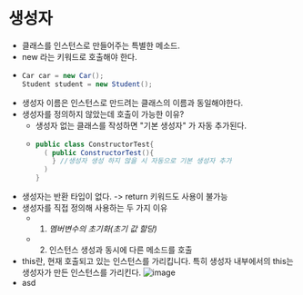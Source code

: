 # 생성자
- 클래스를 인스턴스로 만들어주는 특별한 메소드.
- new 라는 키워드로 호출해야 한다.
- ```java
  Car car = new Car();
  Student student = new Student();
  ```
- 생성자 이름은 인스턴스로 만드려는 클래스의 이름과 동일해야한다.
- 생성자를 정의하지 않았는데 호출이 가능한 이유?
  - 생성자 없는 클래스를 작성하면 "기본 생성자" 가 자동 추가된다.
  - ``` java
    public class ConstructorTest{
      ( public ConstructorTest(){
        } //생성자 생성 하지 않을 시 자동으로 기본 생성자 추가
      )
    }
    ```
- 생성자는 반환 타입이 없다. -> return 키워드도 사용이 불가능
- 생성자를 직접 정의해 사용하는 두 가지 이유
  - 1. *멤버변수의 초기화(초기 값 할당)*
  - 2. 인스턴스 생성과 동시에 다른 메소드를 호출
-   this란, 현재 호출되고 있는 인스턴스를 가리킵니다.
    특히 생성자 내부에서의 this는 생성자가 만든 인스턴스를 가리킨다.
     ![image](https://github.com/user-attachments/assets/4dd53840-e1b1-4c91-ba18-119dd9f2beb6)
- asd
 
